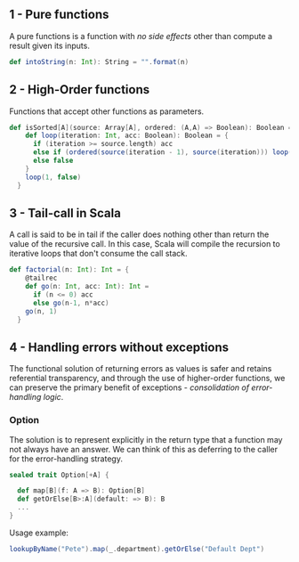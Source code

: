 

## 1 - Pure functions

A pure functions is a function with _no side effects_ other than compute a result given its inputs.

```scala
def intoString(n: Int): String = "".format(n)
```

## 2 - High-Order functions

Functions that accept other functions as parameters.


```scala
def isSorted[A](source: Array[A], ordered: (A,A) => Boolean): Boolean = {
    def loop(iteration: Int, acc: Boolean): Boolean = {
      if (iteration >= source.length) acc
      else if (ordered(source(iteration - 1), source(iteration))) loop(iteration + 1, true)
      else false
    }
    loop(1, false)
  }
```

## 3 - Tail-call in Scala

A call is said to be in tail if the caller does nothing other than return the value of the recursive
call. In this case, Scala will compile the recursion to iterative loops that don't consume the call
stack.


```scala
def factorial(n: Int): Int = {
    @tailrec
    def go(n: Int, acc: Int): Int =
      if (n <= 0) acc
      else go(n-1, n*acc)
    go(n, 1)
  }
```



## 4 - Handling errors without exceptions

The functional solution of returning errors as values is safer and
retains referential transparency, and through the use of higher-order functions, we can
preserve the primary benefit of exceptions - _consolidation of error-handling logic_.

### Option

The solution is to represent explicitly in the return type that a function may not always
have an answer. We can think of this as deferring to the caller for the error-handling strategy.

```scala
sealed trait Option[+A] {

  def map[B](f: A => B): Option[B]
  def getOrElse[B>:A](default: => B): B
  ...
}
```

Usage example:

```scala
lookupByName("Pete").map(_.department).getOrElse("Default Dept")
```